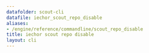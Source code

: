 ```yaml
---
datafolder: scout-cli
datafile: iechor_scout_repo_disable
aliases:
- /engine/reference/commandline/scout_repo_disable
title: iechor scout repo disable
layout: cli
---
```


<!--
This page is automatically generated from iEchor's source code. If you want to
suggest a change to the text that appears here, open a ticket in the source
repository on GitHub:

https://github.com/iechor/scout-cli
-->
